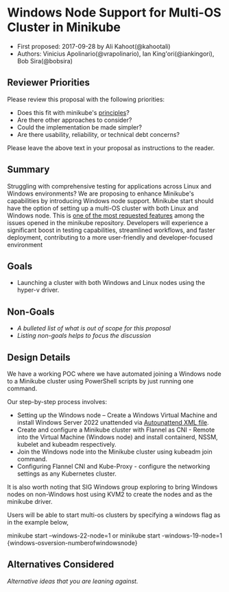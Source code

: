 # Windows Node Support for Multi-OS Cluster in Minikube 

* First proposed: 2017-09-28 by Ali Kahoot(@kahootali)
* Authors: Vinicius Apolinario(@vrapolinario), Ian King'ori(@iankingori), Bob Sira(@bobsira)

## Reviewer Priorities

Please review this proposal with the following priorities:

*   Does this fit with minikube's [principles](https://minikube.sigs.k8s.io/docs/concepts/principles/)?
*   Are there other approaches to consider?
*   Could the implementation be made simpler?
*   Are there usability, reliability, or technical debt concerns?

Please leave the above text in your proposal as instructions to the reader.

## Summary

Struggling with comprehensive testing for applications across Linux and Windows environments? We are proposing to enhance Minikube's capabilities by introducing Windows node support. Minikube start should have the option of setting up a multi-OS cluster with both Linux and Windows node. This is [one of the most requested features](https://github.com/kubernetes/minikube/issues/2015) among the issues opened in the minikube repository. Developers will experience a significant boost in testing capabilities, streamlined workflows, and faster deployment, contributing to a more user-friendly and developer-focused environment 

## Goals

*   Launching a cluster with both Windows and Linux nodes using the hyper-v driver. 

## Non-Goals

*   _A bulleted list of what is out of scope for this proposal_
*   _Listing non-goals helps to focus the discussion_

## Design Details

We have a working POC where we have automated joining a Windows node to a Minikube cluster using PowerShell scripts by just running one command.  

Our step-by-step process involves: 
* Setting up the Windows node – Create a Windows Virtual Machine and install Windows Server 2022 unattended via [Autounattend XML file](https://learn.microsoft.com/en-us/windows-hardware/manufacture/desktop/automate-windows-setup?view=windows-11). 
* Create and configure a Minikube cluster with Flannel as CNI - Remote into the Virtual Machine (Windows node) and install containerd, NSSM, kubelet and kubeadm respectively. 
* Join the Windows node into the Minikube cluster using kubeadm join command. 
* Configuring Flannel CNI and Kube-Proxy - configure the networking settings as any Kubernetes cluster. 

It is also worth noting that SIG Windows group exploring to bring Windows nodes on non-Windows host using KVM2 to create the nodes and as the minikube driver.  

 Users will be able to start multi-os clusters by specifying a windows flag as in the example below, 

minikube start –windows-22-node=1 or minikube start -windows-19-node=1 {windows-osversion-numberofwindowsnode} 

## Alternatives Considered

_Alternative ideas that you are leaning against._